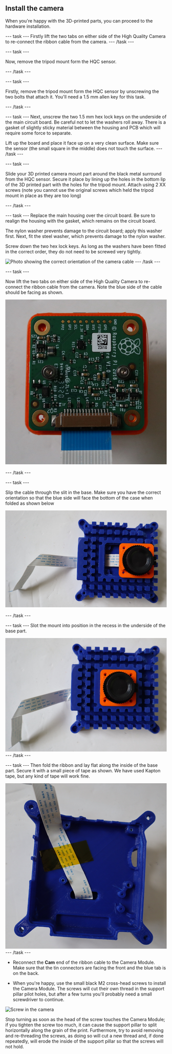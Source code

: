 ## Install the camera

When you're happy with the 3D-printed parts, you can proceed to the hardware installation.

--- task ---
Firstly lift the two tabs on either side of the High Quality Camera to re-connect the ribbon cable from the camera.
--- /task ---

--- task ---

Now, remove the tripod mount form the HQC sensor.

--- /task ---

--- task ---

Firstly, remove the tripod mount form the HQC sensor by unscrewing the two bolts that attach it. You'll need a 1.5 mm allen key for this task. 

--- /task ---

--- task ---
Next, unscrew the two 1.5 mm hex lock keys on the underside of the main circuit board. Be careful not to let the washers roll away. There is a gasket of slightly sticky material between the housing and PCB which will require some force to separate.

Lift up the board and place it face up on a very clean surface. Make sure the sensor (the small square in the middle) does not touch the surface.
--- /task ---

--- task ---

Slide your 3D printed camera mount part around the black metal surround from the HQC sensor. Secure it place by lining up the holes in the bottom lip of the 3D printed part with the holes for the tripod mount. Attach using 2 XX screws (note you cannot use the original screws which held the tripod mount in place as they are too long)

--- /task ---

--- task ---
Replace the main housing over the circuit board. Be sure to realign the housing with the gasket, which remains on the circuit board.

The nylon washer prevents damage to the circuit board; apply this washer first. Next, fit the steel washer, which prevents damage to the nylon washer.

Screw down the two hex lock keys. As long as the washers have been fitted in the correct order, they do not need to be screwed very tightly.

![Photo showing the correct orientation of the camera cable](images/cam-fold1.png)
--- /task ---

--- task ---

Now lift the two tabs on either side of the High Quality Camera to re-connect the ribbon cable from the camera. Note the blue side of the cable should be facing as shown. 

![Photo showing the correct orientation of the camera cable](images/camera_mount_with_HQC_back.JPG)

--- /task ---


--- task ---

Slip the cable through the slit in the base. Make sure you have the correct orientation so that the blue side will face the bottom of the case when folded as shown below

![Photo showing the correct orientation of the camera cable](images/camera_slide_in.JPG)

--- /task ---

--- task ---
Slot the mount into position in the recess in the underside of the base part.  

![Photo showing the correct orientation of the camera cable](images/camera_mount_in.JPG)
--- /task ---

--- task ---
Then fold the ribbon and lay flat along the inside of the base part. Secure it with a small piece of tape as shown. We have used Kapton tape, but any kind of tape will work fine.

![Photo showing the correct orientation of the camera cable](images/camera_cable_tape.JPG)
--- /task ---


+ Reconnect the **Cam** end of the ribbon cable to the Camera Module. Make sure that the tin connectors are facing the front and the blue tab is on the back.



+ When you're happy, use the small black M2 cross-head screws to install the Camera Module. The screws will cut their own thread in the support pillar pilot holes, but after a few turns you'll probably need a small screwdriver to continue.

![Screw in the camera](images/screw-in-camera.png)

Stop turning as soon as the head of the screw touches the Camera Module; if you tighten the screw too much, it can cause the support pillar to split horizontally along the grain of the print. Furthermore, try to avoid removing and re-threading the screws, as doing so will cut a new thread and, if done repeatedly, will erode the inside of the support pillar so that the screws will not hold.
